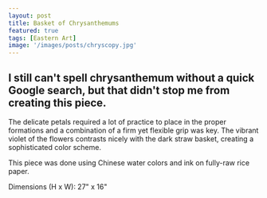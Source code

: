 ```yaml
---
layout: post
title: Basket of Chrysanthemums
featured: true
tags: [Eastern Art]
image: '/images/posts/chryscopy.jpg'
---
```


## I still can't spell chrysanthemum without a quick Google search, but that didn't stop me from creating this piece.

The delicate petals required a lot of practice to place in the proper formations and a combination of a firm yet flexible grip was key. The vibrant violet of the flowers contrasts nicely with the dark straw basket, creating a sophisticated color scheme.

This piece was done using Chinese water colors and ink on fully-raw rice paper.

Dimensions (H x W): 27" x 16"